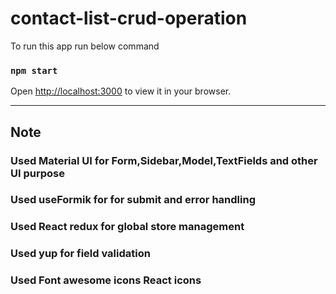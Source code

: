 # contact-list-crud-operation

To run this app run below command
### `npm start`

Open [http://localhost:3000](http://localhost:3000) to view it in your browser.

----------------
Note
----------------

### Used Material UI for Form,Sidebar,Model,TextFields and other UI purpose

### Used useFormik for for submit and error handling

### Used React redux for global store management

### Used yup for field validation

### Used Font awesome icons React icons
